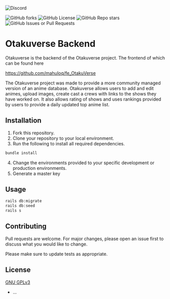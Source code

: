 <img alt="Discord" src="https://img.shields.io/discord/1223802253010407516?link=https%3A%2F%2Fdiscord.gg%2Fxay6yPavuS">


![GitHub forks](https://img.shields.io/github/forks/mahuloq/OtakuVerse)  ![GitHub License](https://img.shields.io/github/license/mahuloq/OtakuVerse) ![GitHub Repo stars](https://img.shields.io/github/stars/mahuloq/OtakuVerse) ![GitHub Issues or Pull Requests](https://img.shields.io/github/issues/mahuloq/OtakuVerse)




# Otakuverse Backend

Otakuverse is the backend of the Otakuverse project. The frontend of which can be found here

https://github.com/mahuloq/fe_OtakuVerse

The Otakuverse project was made to provide a more community managed version of an anime database. Otakuverse allows users to add and edit animes, upload images, create cast a crews with links to the shows they have worked on. It also allows rating of shows and uses rankings provided by users to provide a daily updated top anime list. 

## Installation

1. Fork this repository.
2. Clone your repository to your local environment.
3. Run the following to install all required dependencies.
```bash
bundle install
```
4. Change the environments provided to your specific development or production environments.
5. Generate a master key

## Usage
```bash
rails db:migrate
rails db:seed
rails s
```

## Contributing

Pull requests are welcome. For major changes, please open an issue first
to discuss what you would like to change.

Please make sure to update tests as appropriate.

## License

[GNU GPLv3](https://choosealicense.com/licenses/gpl-3.0/#)

* ...
